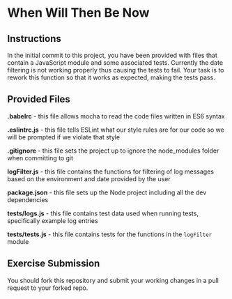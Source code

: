 # When Will Then Be Now

## Instructions

In the initial commit to this project, you have been provided with files that contain a JavaScript module and some associated tests. Currently the date filtering is not working properly thus causing the tests to fail. Your task is to rework this function so that it works as expected, making the tests pass.

## Provided Files

**.babelrc** - this file allows mocha to read the code files written in ES6 syntax

**.eslintrc.js** - this file tells ESLint what our style rules are for our code so we will be prompted if we violate that style

**.gitignore** - this file sets the project up to ignore the node_modules folder when committing to git

**logFilter.js** - this file contains the functions for filtering of log messages based on the environment and date provided by the user

**package.json** - this file sets up the Node project including all the dev dependencies

**tests/logs.js** - this file contains test data used when running tests, specifically example log entries

**tests/tests.js** - this file contains tests for the functions in the `logFilter` module

## Exercise Submission

You should fork this repository and submit your working changes in a pull request to your forked repo.
